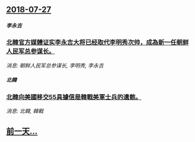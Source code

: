 ## [2018-07-27](/news/2018/07/27/index.md)

##### 李永吉
### [北韓官方媒體证实李永吉大将已经取代李明秀次帅，成為新一任朝鲜人民军总参谋长。 ](/news/2018/07/27/北韓官方媒體证实李永吉大将已经取代李明秀次帅-成為新一任朝鲜人民军总参谋长.md)
_消息: 朝鲜人民军总参谋长, 李明秀, 李永吉_

##### 北韓
### [北韓向美國移交55具據信是韓戰美軍士兵的遺骸。 ](/news/2018/07/27/北韓向美國移交55具據信是韓戰美軍士兵的遺骸.md)
_消息: 北韓, 韓戰_

## [前一天...](/news/2018/07/26/index.md)

